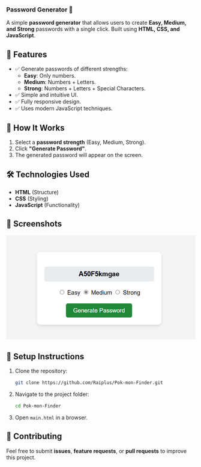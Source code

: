 ### **Password Generator** 🔐  

A simple **password generator** that allows users to create **Easy, Medium, and Strong** passwords with a single click. Built using **HTML, CSS, and JavaScript**.

## 🚀 **Features**
- ✅ Generate passwords of different strengths:
  - **Easy**: Only numbers.
  - **Medium**: Numbers + Letters.
  - **Strong**: Numbers + Letters + Special Characters.
- ✅ Simple and intuitive UI.
- ✅ Fully responsive design.
- ✅ Uses modern JavaScript techniques.

## 🎯 **How It Works**
1. Select a **password strength** (Easy, Medium, Strong).
2. Click **"Generate Password"**.
3. The generated password will appear on the screen.

## 🛠️ **Technologies Used**
- **HTML** (Structure)
- **CSS** (Styling)
- **JavaScript** (Functionality)

## 📸 **Screenshots**
![alt text](image.png)

## 🔧 **Setup Instructions**
1. Clone the repository:
   ```sh
   git clone https://github.com/Raiplus/Pok-mon-Finder.git
   ```
2. Navigate to the project folder:
   ```sh
   cd Pok-mon-Finder
   ```
3. Open `main.html` in a browser.

## 🤝 **Contributing**
Feel free to submit **issues**, **feature requests**, or **pull requests** to improve this project.

